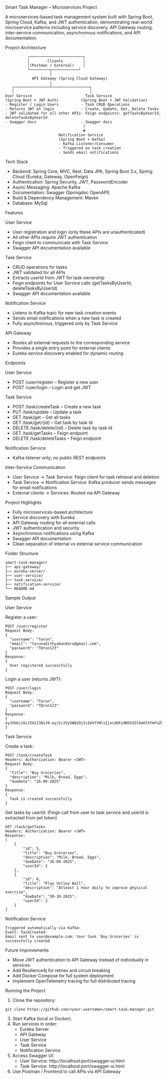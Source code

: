 Smart Task Manager – Microservices Project

A microservices-based task management system built with Spring Boot, Spring Cloud, Kafka, and JWT authentication, demonstrating real-world microservice patterns including service discovery, API Gateway routing, inter-service communication, asynchronous notifications, and API documentation.

Project Architecture
```
          ┌────────────────────────┐
          │        Clients         │
          │(Postman / External)    │
          └─────────┬────────────┘
                    │
            API Gateway (Spring Cloud Gateway)
                    │
   ┌────────────────┴─────────────────┐
   │                                  │
User Service                        Task Service
(Spring Boot + JWT Auth)          (Spring Boot + JWT Validation)
- Register / Login Users          - Task CRUD Operations
- Returns JWT on login            - Create, Update, Get, Delete Tasks
- JWT validated for all other APIs- Feign endpoints: getTasksByUserId, deleteTasksByUserId
- Swagger docs                    - Swagger docs
                                   │
                                   ▼
                        Notification Service
                        (Spring Boot + Kafka)
                        - Kafka Listener/Consumer
                        - Triggered on task creation
                        - Sends email notifications
```

Tech Stack
* Backend: Spring Core, MVC, Rest, Data JPA, Spring Boot 3.x, Spring Cloud (Eureka, Gateway, OpenFeign)
* Authentication: Spring Security, JWT, PasswordEncoder
* Async Messaging: Apache Kafka
* Documentation: Swagger (Springdoc OpenAPI)
* Build & Dependency Management: Maven
* Database: MySql

Features

User Service
* User registration and login (only these APIs are unauthenticated)
* All other APIs require JWT authentication
* Feign client to communicate with Task Service
* Swagger API documentation available

Task Service
* CRUD operations for tasks
* JWT validated for all APIs
* Extracts userId from JWT for task ownership
* Feign endpoints for User Service calls (getTasksByUserId, deleteTasksByUserId)
* Swagger API documentation available

Notification Service
* Listens to Kafka topic for new task creation events
* Sends email notifications when a new task is created
* Fully asynchronous, triggered only by Task Service

API Gateway
* Routes all external requests to the corresponding service
* Provides a single entry point for external clients
* Eureka service discovery enabled for dynamic routing

Endpoints

User Service
* POST /user/register – Register a new user
* POST /user/login – Login and get JWT

Task Service
* POST /task/createTask – Create a new task
* PUT /task/update – Update a task
* GET /task/get – Get all tasks
* GET /task/get/{id} – Get task by task Id
* DELETE /task/delete/{id} – Delete task by task Id
* GET /task/getTasks – Feign endpoint 
* DELETE /task/deleteTasks – Feign endpoint

Notification Service
* Kafka listener only; no public REST endpoints

Inter-Service Communication
* User Service → Task Service: Feign client for task retrieval and deletion
* Task Service → Notification Service: Kafka producer sends messages for email notifications
* External clients → Services: Routed via API Gateway

Project Highlights
* Fully microservices-based architecture
* Service discovery with Eureka
* API Gateway routing for all external calls
* JWT authentication and security
* Asynchronous notifications using Kafka
* Swagger API documentation
* Clean separation of internal vs external service communication

Folder Structure
```
smart-task-manager/
├── api-gateway/
├── eureka-server/
├── user-service/
├── task-service/
├── notification-service/
└── README.md
```

Sample Output

User Service

Register a user:
```
POST /user/register
Request Body:
{
  "username": "Tarun",
  "email": "tarunadithyabandaru@gmail.com",
  "password": "T@run123"
}
Response:
{
  User registered successfully
}
```

Login a user (returns JWT):
```
POST /user/login
Request Body:
{
  "username": "Tarun",
  "password": "T@run123"
}
Response:
{
eyJhbGciOiJIUzI1NiJ9.eyJ1c2VySWQiOjIsImVtYWlsIjoidGFydW5hZGl0aHlhYmFuZGFydUBnbWFpbC5jb20iLCJzdWIiOiJUYXJ1biIsImlhdCI6MTc1NjEzOTYyMywiZXhwIjoxNzU2MTQzMjIzfQ.zXpY23UNHbkrM5F5iELYVQmJEqbHQuPlnyR7LXVLx_I
}
```

Task Service

Create a task:
```
POST /task/createTask
Headers: Authorization: Bearer <JWT>
Request Body:
{
  "title": "Buy Groceries",
  "description": "Milk, Bread, Eggs",
  "dueDate": "26-09-2025"
}
Response:
{
  Task is created successfully
}
```

Get tasks by userId: (Feign call from user to task service and userId is extracted from jwt token)
```
GET /task/getTasks
Headers: Authorization: Bearer <JWT>
Response:
[
    {
        "id": 5,
        "title": "Buy Groceries",
        "description": "Milk, Bread, Eggs",
        "dueDate": "26-09-2025",
        "userId": 2
    },
    {
        "id": 6,
        "title": "Play Volley Ball",
        "description": "Atleast 1 hour daily to improve physical exercise",
        "dueDate": "30-10-2025",
        "userId": 2
    }
]
```

Notification Service
```
Triggered automatically via Kafka:
Event: TaskCreated
Email sent to user@example.com: Your task 'Buy Groceries' is successfully created
```

Future Improvements
* Move JWT authentication to API Gateway instead of individually in services
* Add Resilience4j for retries and circuit breaking
* Add Docker Compose for full system deployment
* Implement OpenTelemetry tracing for full distributed tracing

Running the Project
1. Clone the repository:
```
git clone https://github.com/<your-username>/smart-task-manager.git
```
3. Start Kafka (local or Docker).
4. Run services in order:
    * Eureka Server
    * API Gateway
    * User Service
    * Task Service
    * Notification Service
5. Access Swagger UI:
    * User Service: http://localhost:port/swagger-ui.html
    * Task Service: http://localhost:port/swagger-ui.html
6. Use Postman / Frontend to call APIs via API Gateway
